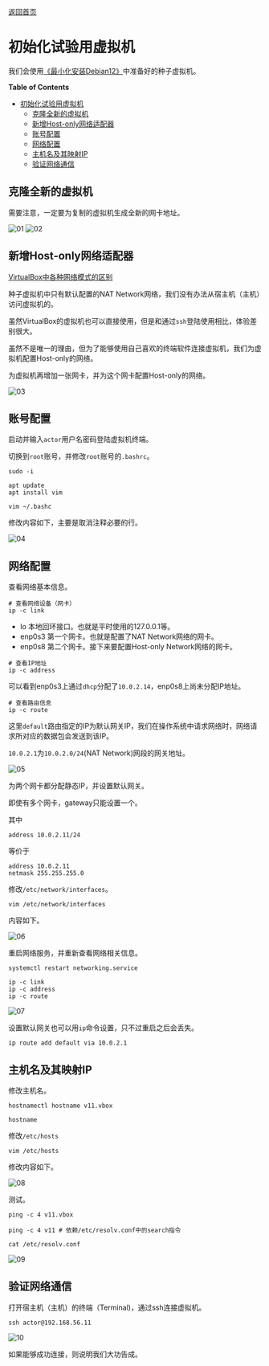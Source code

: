 [返回首页](../../README.md)

# 初始化试验用虚拟机

我们会使用[《最小化安装Debian12》](../virtualbox-minium-debian12/index.md)中准备好的种子虚拟机。

<!-- markdown-toc start - Don't edit this section. Run M-x markdown-toc-refresh-toc -->
**Table of Contents**

- [初始化试验用虚拟机](#初始化试验用虚拟机)
    - [克隆全新的虚拟机](#克隆全新的虚拟机)
    - [新增Host-only网络适配器](#新增host-only网络适配器)
    - [账号配置](#账号配置)
    - [网络配置](#网络配置)
    - [主机名及其映射IP](#主机名及其映射ip)
    - [验证网络通信](#验证网络通信)

<!-- markdown-toc end -->


## 克隆全新的虚拟机

需要注意，一定要为复制的虚拟机生成全新的网卡地址。

![01](images/01.png "01")
![02](images/02.png "02")

## 新增Host-only网络适配器

[VirtualBox中各种网络模式的区别](https://www.virtualbox.org/manual/UserManual.html#networkingmodes)

种子虚拟机中只有默认配置的NAT Network网络，我们没有办法从宿主机（主机）访问虚拟机的。

虽然VirtualBox的虚拟机也可以直接使用，但是和通过`ssh`登陆使用相比，体验差别很大。

虽然不是唯一的理由，但为了能够使用自己喜欢的终端软件连接虚拟机，我们为虚拟机配置Host-only的网络。

为虚拟机再增加一张网卡，并为这个网卡配置Host-only的网络。

![03](images/03.png "03")


## 账号配置

启动并输入`actor`用户名密码登陆虚拟机终端。

切换到`root`账号，并修改`root`账号的`.bashrc`。

```shell
sudo -i

apt update
apt install vim

vim ~/.bashc
```

修改内容如下，主要是取消注释必要的行。

![04](images/04.png "04")

## 网络配置

查看网络基本信息。

```shell
# 查看网络设备（网卡）
ip -c link
```

- lo 本地回环接口。也就是平时使用的127.0.0.1等。
- enp0s3 第一个网卡。也就是配置了NAT Network网络的网卡。
- enp0s8 第二个网卡。接下来要配置Host-only Network网络的网卡。

```shell
# 查看IP地址
ip -c address

```

可以看到enp0s3上通过`dhcp`分配了`10.0.2.14`，enp0s8上尚未分配IP地址。

```shell
# 查看路由信息
ip -c route
```

这里`default`路由指定的IP为默认网关IP，我们在操作系统中请求网络时，网络请求所对应的数据包会发送到该IP。

`10.0.2.1`为`10.0.2.0/24`(NAT Network)网段的网关地址。

![05](images/05.png "05")

为两个网卡都分配静态IP，并设置默认网关。

即使有多个网卡，gateway只能设置一个。

其中

```shell
address 10.0.2.11/24
```

等价于

```shell
address 10.0.2.11
netmask 255.255.255.0
```

修改`/etc/network/interfaces`。

```shell
vim /etc/network/interfaces
```

内容如下。

![06](images/06.png "06")

重启网络服务，并重新查看网络相关信息。

```shell
systemctl restart networking.service

ip -c link
ip -c address
ip -c route
```

![07](images/07.png "07")

设置默认网关也可以用`ip`命令设置，只不过重启之后会丢失。

```shell
ip route add default via 10.0.2.1
```

## 主机名及其映射IP

修改主机名。

```shell
hostnamectl hostname v11.vbox

hostname
```

修改`/etc/hosts`

```shell
vim /etc/hosts
```

修改内容如下。

![08](images/08.png "08")

测试。

```shell
ping -c 4 v11.vbox

ping -c 4 v11 # 依赖/etc/resolv.conf中的search指令

cat /etc/resolv.conf
```

![09](images/09.png "09")

## 验证网络通信

打开宿主机（主机）的终端（Terminal)，通过ssh连接虚拟机。

```shell
ssh actor@192.168.56.11
```

![10](images/10.png "10")

如果能够成功连接，则说明我们大功告成。
